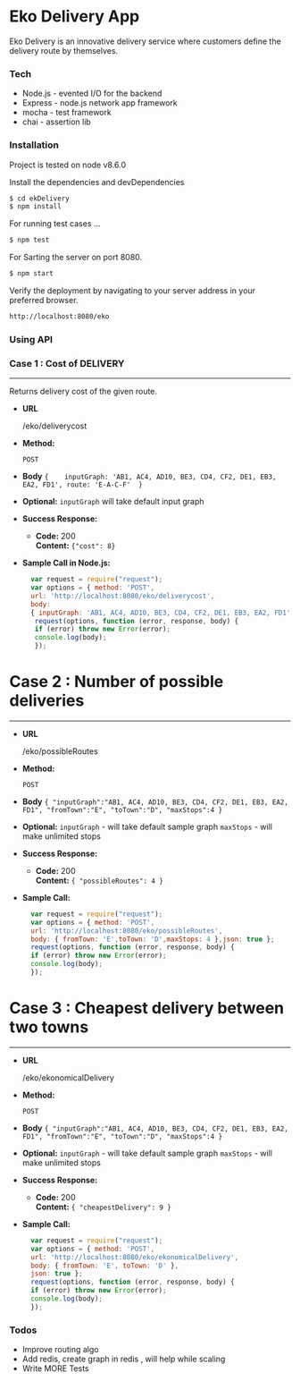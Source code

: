 # Eko Delivery App


Eko Delivery is an innovative delivery service where customers define the delivery route by themselves.

### Tech


*  Node.js - evented I/O for the backend
*  Express - node.js network app framework
*  mocha - test framework
*  chai - assertion lib


### Installation

Project is tested on node v8.6.0

Install the dependencies and devDependencies 
```sh
$ cd ekDelivery
$ npm install 
```

For running test cases ...
```sh
$ npm test
```

For Sarting the server on port 8080.
```sh
$ npm start
```





Verify the deployment by navigating to your server address in your preferred browser.

```sh
http://localhost:8080/eko
```

### Using API

### Case 1 : Cost of DELIVERY
----
  Returns delivery cost of the given route.

* **URL**

  /eko/deliverycost

* **Method:**

  `POST`
  

* **Body**
`{   
     inputGraph: 'AB1, AC4, AD10, BE3, CD4, CF2, DE1, EB3, EA2, FD1',
     route: 'E-A-C-F' 
 }`
* **Optional:**
`inputGraph` will take default input graph
 

* **Success Response:**

  * **Code:** 200 <br />
    **Content:** `{"cost": 8}`


* **Sample Call in Node.js:**

  ```javascript
    var request = require("request");
    var options = { method: 'POST',
    url: 'http://localhost:8080/eko/deliverycost',
    body: 
    { inputGraph: 'AB1, AC4, AD10, BE3, CD4, CF2, DE1, EB3, EA2, FD1',route: 'E-A-C-F' },json: true};
     request(options, function (error, response, body) {
     if (error) throw new Error(error);
     console.log(body);
     });
     ```
  
 # Case 2 : Number of possible deliveries
----

* **URL**

  /eko/possibleRoutes

* **Method:**

  `POST`
  

* **Body**
`{
"inputGraph":"AB1, AC4, AD10, BE3, CD4, CF2, DE1, EB3, EA2, FD1",
"fromTown":"E",
"toTown":"D",
"maxStops":4
}`

 * **Optional:**
`inputGraph` - will take default sample graph
`maxStops` -  will make unlimited stops
 

* **Success Response:**

  * **Code:** 200 <br />
    **Content:** `{
    "possibleRoutes": 4
}`


* **Sample Call:**

  ```javascript
    var request = require("request");
    var options = { method: 'POST',
    url: 'http://localhost:8080/eko/possibleRoutes',
    body: { fromTown: 'E',toTown: 'D',maxStops: 4 },json: true };
    request(options, function (error, response, body) {
    if (error) throw new Error(error);
    console.log(body);
    });
  ```
  
# Case 3 : Cheapest delivery between two towns
----

* **URL**

  /eko/ekonomicalDelivery

* **Method:**

  `POST`
  

* **Body**
`{
"inputGraph":"AB1, AC4, AD10, BE3, CD4, CF2, DE1, EB3, EA2, FD1",
"fromTown":"E",
"toTown":"D",
"maxStops":4
}`

 * **Optional:**
`inputGraph` - will take default sample graph
`maxStops` -  will make unlimited stops
 

* **Success Response:**

  * **Code:** 200 <br />
    **Content:** `{
    "cheapestDelivery": 9
}`


* **Sample Call:**

  ```javascript
    var request = require("request");
    var options = { method: 'POST',
    url: 'http://localhost:8080/eko/ekonomicalDelivery',
    body: { fromTown: 'E', toTown: 'D' },
    json: true };
    request(options, function (error, response, body) {
    if (error) throw new Error(error);
    console.log(body);
    });

  ```
### Todos
 - Improve routing algo
 - Add redis, create graph in redis , will help while scaling
 - Write MORE Tests

